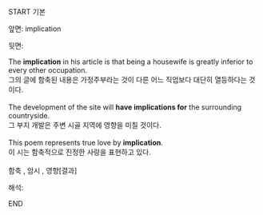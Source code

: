 START
기본

앞면:
implication


뒷면:
<div>The <b>implication</b> in his article is that being a housewife is greatly inferior to every other occupation. <br></div><div><div>그의 글에 함축된 내용은 가정주부라는 것이 다른 어느 직업보다 대단히 열등하다는 것이다.</div></div><div><br></div><div><div>The development of the site will <b>have implications for</b> the surrounding countryside. <br></div><div>그 부지 개발은 주변 시골 지역에 영향을 미칠 것이다.</div></div><div><br></div><div><div>This poem represents true love by <strong>implication</strong>. </div><div><div>이 시는 함축적으로 진정한 사랑을 표현하고 있다.</div></div></div><div><br></div><div>함축 , 암시 , 영향[결과]</div>


해석:

END